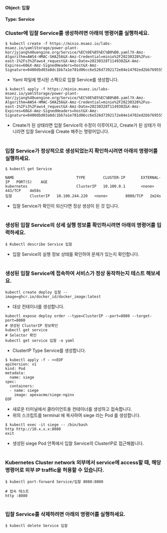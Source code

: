 
#### Object: 입찰
#### Type: Service

### Cluster에 입찰 Service를 생성하려면 아래의 명령어를 실행하세요.

```
$ kubectl create -f https://minio.msaez.io/labs-msaez.io/yamlStorage/power-plant-kor/jyjang%40uengine.org/Service/%EC%9E%85%EC%B0%B0.yaml?X-Amz-Algorithm=AWS4-HMAC-SHA256&X-Amz-Credential=minio%2F20230328%2Fus-east-1%2Fs3%2Faws4_request&X-Amz-Date=20230328T114930Z&X-Amz-Expires=60&X-Amz-SignedHeaders=host&X-Amz-Signature=0400dbd03a8dc1bb7a1e781d06cc6e526d7392172e84e14702ed2bb769555ebc
```
- Yaml 파일에 명시된 스펙으로 입찰 Service를 생성합니다.  

```
$ kubectl apply -f https://minio.msaez.io/labs-msaez.io/yamlStorage/power-plant-kor/jyjang%40uengine.org/Service/%EC%9E%85%EC%B0%B0.yaml?X-Amz-Algorithm=AWS4-HMAC-SHA256&X-Amz-Credential=minio%2F20230328%2Fus-east-1%2Fs3%2Faws4_request&X-Amz-Date=20230328T114930Z&X-Amz-Expires=60&X-Amz-SignedHeaders=host&X-Amz-Signature=0400dbd03a8dc1bb7a1e781d06cc6e526d7392172e84e14702ed2bb769555ebc
```
- Create가 된 상태라면 입찰 Service의 수정이 이루어지고, Create가 된 상태가 아니라면 입찰 Service를 Create 해주는 명령어입니다.
#

### 입찰 Service가 정상적으로 생성되었는지 확인하시려면 아래의 명령어를 실행하세요.

```
$ kubectl get Service

NAME                            TYPE        CLUSTER-IP       EXTERNAL-IP   PORT(S)    AGE
kubernetes                      ClusterIP   10.100.0.1       <none>        443/TCP    4m58s
입찰        ClusterIP   10.100.244.220   <none>        8080/TCP   2m24s

```
- 입찰 Service가 확인이 되신다면 정상 생성이 된 것 입니다.
#

### 생성된 입찰 Service의 상세 실행 정보를 확인하시려면 아래의 명령어를 입력하세요.

```
$ Kubectl describe Service 입찰
```
- 입찰 Service의 실행 정보 상태를 확인하여 문제가 있는지 확인합니다.
#

### 생성된 입찰 Service에 접속하여 서비스가 정상 동작하는지 테스트 해보세요.

```
kubectl create deploy 입찰 --image=ghcr.io/docker_id/docker_image:latest
```
- 대상 컨테이너를 생성합니다.  

```
kubectl expose deploy order --type=ClusterIP --port=8080 --target-port=8080
# 생성된 ClusterIP 정보확인
kubectl get service 
# Selector 확인
kubectl get service 입찰 -o yaml
```
- ClusterIP Type Service를 생성합니다.

```
$ kubectl apply -f - <<EOF
apiVersion: v1
kind: Pod
metadata:
  name: siege
spec:
  containers:
  - name: siege
    image: apexacme/siege-nginx
EOF
```
- 새로운 터미널에서 클라이언트용 컨테이너를 생성하고 접속합니다.
- 위의 스크립트를 terminal 에 복사하여 siege 라는 Pod 를 생성합니다.  

```
$ kubectl exec -it siege -- /bin/bash
http http://10.x.x.x:8080
exit
```
- 생성된 siege Pod 안쪽에서 입찰 Service의 ClusterIP로 접근해봅니다.
#

### Kubernetes Cluster network 외부에서 service에 access할 때, 해당 명령어로 외부 IP traffic을 허용할 수 있습니다.

```
$ kubectl port-forward Service/입찰 8080:8080

# 접속 테스트
http :8080
```
#

### 입찰 Service를 삭제하려면 아래의 명령어를 실행하세요.

```
$ kubectl delete Service 입찰
```
#

